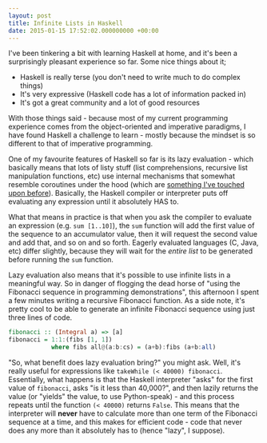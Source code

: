 ```yaml
---
layout: post
title: Infinite Lists in Haskell
date: 2015-01-15 17:52:02.000000000 +00:00
---
```


I've been tinkering a bit with learning Haskell at home, and it's been a
surprisingly pleasant experience so far. Some nice things about it;

* Haskell is really terse (you don't need to write much to do complex things)
* It's very expressive (Haskell code has a lot of information packed in)
* It's got a great community and a lot of good resources

<!-- more -->

With those things said - because most of my current programming experience
comes from the object-oriented and imperative paradigms, I have found Haskell a
challenge to learn - mostly because the mindset is so different to that of
imperative programming.

One of my favourite features of Haskell so far is its lazy evaluation - which
basically means that lots of listy stuff (list comprehensions, recursive list
manipulation functions, etc) use internal mechanisms that somewhat resemble
coroutines under the hood (which are [something I've touched upon
before](https://blog.newey.me/optimising-the-fibonacci-sequence-with-generators/)).
Basically, the Haskell compiler or interpreter puts off evaluating any
expression until it absolutely HAS to.

What that means in practice is that when you ask the compiler to evaluate an
expression (e.g. `sum [1..10]`), the `sum` function will add the first value of
the sequence to an accumulator value, then it will request the second value and
add that, and so on and so forth. Eagerly evaluated languages (C, Java, etc)
differ slightly, because they will wait for the *entire list* to be generated
before running the `sum` function.

Lazy evaluation also means that it's possible to use infinite lists in a
meaningful way. So in danger of flogging the dead horse of "using the Fibonacci
sequence in programming demonstrations", this afternoon I spent a few minutes
writing a recursive Fibonacci function. As a side note, it's pretty cool to be
able to generate an infinite Fibonacci sequence using just three lines of code.

```haskell
fibonacci :: (Integral a) => [a]
fibonacci = 1:1:(fibs [1, 1])
            where fibs all@(a:b:cs) = (a+b):fibs (a+b:all)
```

"So, what benefit does lazy evaluation bring?" you might ask. Well, it's really
useful for expressions like `takeWhile (< 40000) fibonacci`. Essentially, what
happens is that the Haskell interpreter "asks" for the first value of
`fibonacci`, asks "is it less than 40,000?", and then lazily returns the value
(or "yields" the value, to use Python-speak) - and this process repeats until
the function `(< 40000)` returns `False`. This means that the interpreter will
**never** have to calculate more than one term of the Fibonacci sequence at a
time, and this makes for efficient code - code that never does any more than it
absolutely has to (hence "lazy", I suppose).
